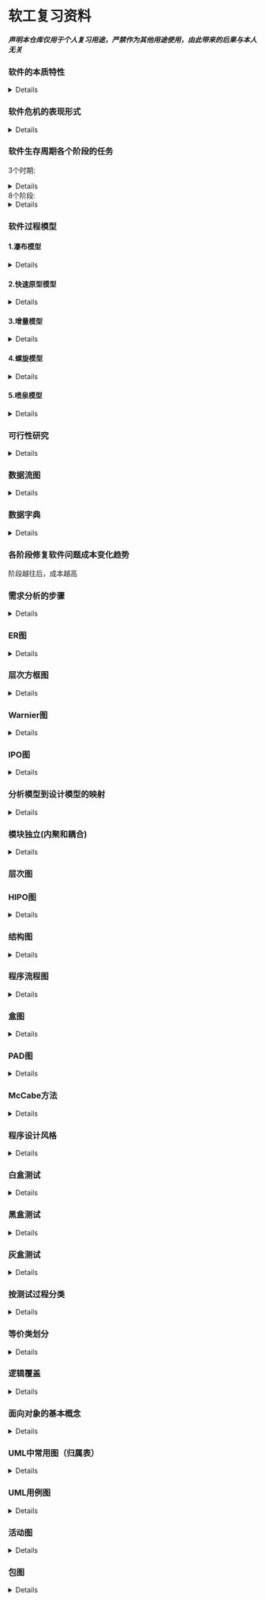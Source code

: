 # 软工复习资料
 ***声明本仓库仅用于个人复习用途，严禁作为其他用途使用，由此带来的后果与本人无关***
### 软件的本质特性
<details>
<pre>
1.复杂特性  
2.抽象特性  
3.依赖特性  
4.使用特性
5.废弃特性
6.应用特性</pre></details>
  
### 软件危机的表现形式
<details>
<pre><code>
1.软件开发费用和进度失控  
2.软件系统实现的功能与实际需求不符  
3.软件的可靠性差  
4.软件难以维护  
5.软件通常没有适当的文档资料
6.软件成本在计算机系统总成本中所占的比例居高不下，且逐年上升
7.软件生产率提交的速度，远远跟不上计算机应用迅速普及深入的趋势</code></pre>
</details>


### 软件生存周期各个阶段的任务
3个时期:  
<details>
<pre><code>1.软件定义时期
2.软件开发时期
3.软件维护时期</code></pre>
</details>
8个阶段:  
<details>
<pre><code>1.问题定义
2.可行性研究
3.需求分析
4.概要设计
5.详细设计
6.软件实现和单元测试
7.综合测试
8.运行维护</code></pre>
</details>

### 软件过程模型
#### 1.瀑布模型
<details>
<pre><code>
适用于在软件需求比较明确，开发技术比较成熟，工程管理比较严格的场合下使用  
优点：1.可强迫开发人员采用规范化的方法
2.严格定义了每个阶段必须提交的文档
3.要求每个阶段交出所有的产品都必须是经过验证的  
缺点：1.可能导致最终开发出的软件产品不能真正满足用户需要
2.只适用于项目开始时需求已经确定的情况</code></pre>
</details>  

#### 2.快速原型模型
<details><pre>
<code>
不带反馈环  
优点：1.有助于满足用户的真实需求
2.略，太长了应该不会出
3.....
</code></pre>
</details>

#### 3.增量模型
<details><pre>
<code>能够在较短的时间内向用户提交一些有用的工作产品</code></pre>
</details>

#### 4.螺旋模型
<details><pre>
<code>螺旋模型可以看做是在每个阶段之前都增加了风险分析过程的快速原型模型</code></pre>
</details>

#### 5.喷泉模型
<details><pre>
<code>
喷泉模型是典型的面向对象软件开发模型</code></pre>
</details>

### 可行性研究
<details><pre>
<code>
1.技术可行性
2.经济可行性
3.社会因素方面的可行性
4.操作可行性</code></pre>
</details>

### 数据流图
<details>

![数据流图的基本符号](./img/数据流图的基本符号.png)
</details>

### 数据字典
<details><pre>
<code>
定义：数据字典是为数据流图中的每个数据流、数据存储、数据处理以及组成数据流或文件的数据项作出说明
内容：数据字典通常由数据元素、数据流、数据存储、数据处理4类条目组成
符号意义：
=：表示“等价于”或“定义为”
+：表示“和”，连接两个数据元素
[]：表示“或”
{}：表示“重复”
()：表示“可选”
</code></pre>
</details>

### 各阶段修复软件问题成本变化趋势
阶段越往后，成本越高

### 需求分析的步骤
<details><pre>
<code>
1.需求获取
2.分析建模
3.需求描述
4.需求验证</code></pre>
</details>

### ER图
<details><pre>
<code>
组成元素：
1.数据对象（实体用方框表示）
2.属性（属性用椭圆表示）
3.联系（关系用菱形表示）
</code></pre>

![ER](./img/ER图.png)
</details>

### 层次方框图
<details>

![层次方框图](./img/层次方框图.png)
</details>

### Warnier图
<details>

![Warnier](./img/Warnier图.png)
</details>

### IPO图
<details>

![IPO图](./img/IPO图.png)
</details>

### 分析模型到设计模型的映射
<details>

![分析映射](./img/分析模型到设计模型的映射.png)
</details>

### 模块独立(内聚和耦合)
<details><pre>
<code>
耦合性越低，独立性越强
内聚性越高，独立性越强</code></pre>
</details>

### 层次图

### HIPO图
<details>
<code>层次图加上 输入-处理-输出</code>
</details>

### 结构图
<details><pre>
<code>
空心圆传递的是数据
实心圆传递的是控制信息</code></pre>
</details>

### 程序流程图
<details>

![基本符号](./img/程序流程图的基本符号.png)
![控制结构](./img/程序的三种基本控制结构.png)
</details>

### 盒图
<details>

![基本符号](./img/盒图的基本符号.png)
</details>

### PAD图
<details>

![PAD](./img/PAD图.png)
</details>

### McCabe方法
<details><pre>
<code>
环形复杂度V(G)的计算：
V(G)=区域数
V(G)=P(判定节点数)+1
V(G)=E(边数)-N(节点数)+2
</code></pre>
</details>

### 程序设计风格
<details><pre>
<code>
1.源程序文档化
    1)程序的注释分为 序言性注释 和 功能性注释
2.数据说明的方法
3.语句结构
4.输入输出方法</code></pre>
</details>

### 白盒测试
<details>
<code>
白盒测试又称为结构测试或逻辑驱动测试，指通过对程序内部结构的分析，检测来寻找问题。白盒测试把程序看成装在一个透明的白盒子里，也就是清楚了解程序结构和处理过程，检查所有的结构及路径都是正确的，检查软件的内部动作是否按照设计说明的规定正常进行。
</code>
</details>

### 黑盒测试
<details>
<code>
黑盒测试又称为功能测试或数据驱动测试，指通过软件的外部表现来发现缺陷和错误，黑盒测试把测试对象看成一个黑盒子，完全不考虑程序内部的结构和处理过程，测试者仅依据程序功能的需求规范考虑，确定测试用例和推断测试结果的正确性，它是站在使用软件或程序的角度，从输入数据与输出数据的对应关系出发进行的测试、
</code>
</details>

### 灰盒测试
<details>
<code>
介于白盒测试和黑盒测试之间的测试方法，他关注输出对与输入的正确性，同时也关注内部表现，但是不像白盒测试那样详细完整。只是通过一些表征性的现象，事件和标志来判断内部的运行状态
</code>
</details>

### 按测试过程分类
<details><pre>
<code>
1.单元测试
2.集成测试
3.系统测试
4.验收测试
</code></pre>
</details>

### 等价类划分
<details>

![等价类划分](./img/等价类划分.png)
</details>

### 逻辑覆盖
<details><pre>
<code>
逻辑覆盖分为：
1.语句覆盖
2.判定覆盖(分支覆盖)
3.条件覆盖
4.判定-条件覆盖(分之-条件覆盖)
5.条件组合覆盖
6.路径覆盖
</code></pre>
</details>

### 面向对象的基本概念
<details><pre>
<code>
1.对象
    对象时客观存在，要研究的事物
2.类
    类是对具有相同属性和相同操作的一组相似对象的集合，对象的抽象是类，类的具化就是对象，也可以说类的实例是对象
3.消息
    软件对象通过相互间传递消息来相互作用和通信
4.方法
    方法就是对象能执行的操作
5.属性
6.封装
7.继承
8.多态性
    指相同的操作、函数或过程可作用于多种类型的对象上并获取不同的结果
9.重载
    函数重载和运算符重载
</code></pre>
</details>

### UML中常用图（归属表）
<details>

![UML归属](./img/UML中常用图的归属表.png)
</details>

### UML用例图
<details><pre>
<code>
用例的组成：
1.系统边界
2.参与者
    参与者是与系统交互的人或物
3.用例
4.关系
    4.1 关联(association)
    4.2 包含(include)
    4.3 扩展(extend)
    4.4 泛化(generalization)
</code></pre>
</details>

### 活动图
<details><pre>
<code>
组成六要素：
1.活动
2.活动流
3.分支与合并
4.分叉与汇合
    用于将活动六分为两个或多个并发运行的分之
5.泳道
    每一个泳道代表一个责任区域，指明活动是由谁负责的或发起的
6.对象流

</code></pre>
</details>

### 包图
<details>
<code>
包与包之间允许建立依赖，泛化和细化等关系
</code>

![包图](./img/包图.png)
</details>